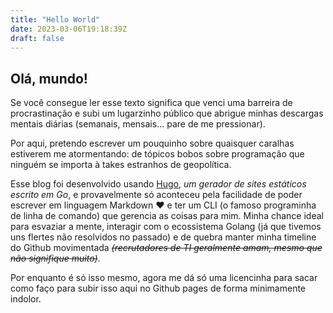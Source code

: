 ```yaml
---
title: "Hello World"
date: 2023-03-06T19:18:39Z
draft: false
---
```


## Olá, mundo!

Se você consegue ler esse texto significa que venci uma barreira de procrastinação e subi um lugarzinho público que abrigue minhas descargas mentais diárias (semanais, mensais... pare de me pressionar). 

Por aqui, pretendo escrever um pouquinho sobre quaisquer caralhas estiverem me atormentando: de tópicos bobos sobre programação que ninguém se importa à takes estranhos de geopolítica. 

Esse blog foi desenvolvido usando [Hugo](https://gohugo.io/), _um gerador de sites estáticos escrito em Go_, e provavelmente só aconteceu pela facilidade de poder escrever em linguagem Markdown ❤️ e ter um CLI (o famoso programinha de linha de comando) que gerencia as coisas para mim. Minha chance ideal para esvaziar a mente, interagir com o ecossistema Golang (já que tivemos uns flertes não resolvidos no passado) e de quebra manter minha timeline do Github movimentada _~~(recrutadores de TI geralmente amam, mesmo que não signifique muito)~~_. 

Por enquanto é só isso mesmo, agora me dá só uma licencinha para sacar como faço para subir isso aqui no Github pages de forma minimamente indolor. 

